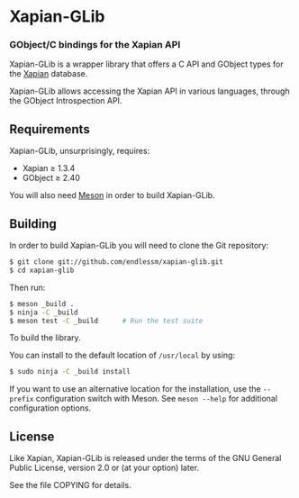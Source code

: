 # Xapian-GLib

### GObject/C bindings for the Xapian API

Xapian-GLib is a wrapper library that offers a C API and GObject types for
the [Xapian](http://xapian.org) database.

Xapian-GLib allows accessing the Xapian API in various languages, through
the GObject Introspection API.

## Requirements

Xapian-GLib, unsurprisingly, requires:

 * Xapian ≥ 1.3.4
 * GObject ≥ 2.40

You will also need [Meson](http://mesonbuild.com) in order to build
Xapian-GLib.

## Building

In order to build Xapian-GLib you will need to clone the Git repository:

```sh
$ git clone git://github.com/endlessm/xapian-glib.git
$ cd xapian-glib
```

Then run:

```sh
$ meson _build .
$ ninja -C _build
$ meson test -C _build		# Run the test suite
```

To build the library.

You can install to the default location of `/usr/local` by using:

```sh
$ sudo ninja -C _build install
```

If you want to use an alternative location for the installation, use the
`--prefix` configuration switch with Meson. See `meson --help` for
additional configuration options.

## License

Like Xapian, Xapian-GLib is released under the terms of the GNU General
Public License, version 2.0 or (at your option) later.

See the file COPYING for details.
